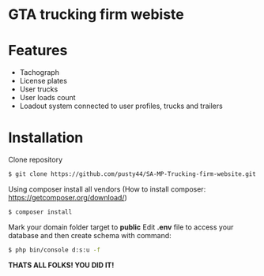 # GTA trucking firm webiste
# Features
  - Tachograph
  - License plates
  - User trucks
  - User loads count
  - Loadout system connected to user profiles, trucks and trailers

# Installation
Clone repository
```sh
$ git clone https://github.com/pusty44/SA-MP-Trucking-firm-website.git
```
Using composer install all vendors (How to install composer: <https://getcomposer.org/download/>)
```sh
$ composer install
```
Mark your domain folder target to **public**
Edit **.env** file to access your database and then create schema with command:
```sh
$ php bin/console d:s:u -f
```

**THATS ALL FOLKS! YOU DID IT!**

